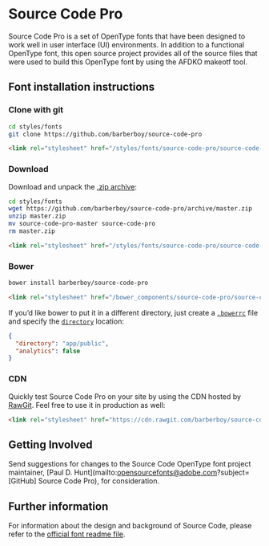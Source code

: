 # Source Code Pro

Source Code Pro is a set of OpenType fonts that have been designed to work well
in user interface (UI) environments. In addition to a functional OpenType font, this open
source project provides all of the source files that were used to build this OpenType font
by using the AFDKO makeotf tool.

## Font installation instructions

### Clone with git

```sh
cd styles/fonts
git clone https://github.com/barberboy/source-code-pro
```

```html
<link rel="stylesheet" href="/styles/fonts/source-code-pro/source-code-pro.css">
```


### Download

Download and unpack the [.zip archive](https://github.com/barberboy/source-code-pro/archive/master.zip):

```sh
cd styles/fonts
wget https://github.com/barberboy/source-code-pro/archive/master.zip
unzip master.zip
mv source-code-pro-master source-code-pro
rm master.zip
```

```html
<link rel="stylesheet" href="/styles/fonts/source-code-pro/source-code-pro.css">
```


### Bower

```sh
bower install barberboy/source-code-pro
```

```html
<link rel="stylesheet" href="/bower_components/source-code-pro/source-code-pro.css">
```

If you’d like bower to put it in a different directory, just create a
[`.bowerrc`](http://bower.io/docs/config/) file and specify the
[`directory`](http://bower.io/docs/config/#directory) location:

```json
{
  "directory": "app/public",
  "analytics": false
}
```

### CDN

Quickly test Source Code Pro on your site by using the CDN hosted by [RawGit].
Feel free to use it in production as well:

```html
<link rel="stylesheet" href="https://cdn.rawgit.com/barberboy/source-code-pro/1.017/source-code-pro.css">
```

## Getting Involved

Send suggestions for changes to the Source Code OpenType font project maintainer, [Paul D. Hunt](mailto:opensourcefonts@adobe.com?subject=[GitHub] Source Code Pro), for consideration.

## Further information

For information about the design and background of Source Code, please refer to the [official font readme file](http://htmlpreview.github.io/?https://github.com/adobe-fonts/source-code-pro/blob/master/SourceCodeProReadMe.html).

[RawGit]: https://rawgit.com/
